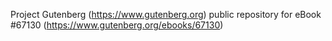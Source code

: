 Project Gutenberg (https://www.gutenberg.org) public repository for
eBook #67130 (https://www.gutenberg.org/ebooks/67130)
